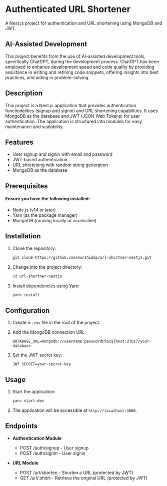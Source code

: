 # Authenticated URL Shortener

A Nest.js project for authentication and URL shortening using MongoDB and JWT.

## AI-Assisted Development

This project benefits from the use of AI-assisted development tools, specifically ChatGPT, during the development process. ChatGPT has been employed to enhance development speed and code quality by providing assistance in writing and refining code snippets, offering insights into best practices, and aiding in problem-solving.

## Description

This project is a Nest.js application that provides authentication functionalities (signup and signin) and URL shortening capabilities. It uses MongoDB as the database and JWT (JSON Web Tokens) for user authentication. The application is structured into modules for easy maintenance and scalability.

## Features

- User signup and signin with email and password
- JWT-based authentication
- URL shortening with random string generation
- MongoDB as the database

## Prerequisites
#### Ensure you have the following installed:
- Node.js (v14 or later)
- Yarn (as the package manager)
- MongoDB (running locally or accessible)

## Installation

1. Clone the repository:

    ```bash
    git clone https://github.com/murshidmp/url-shortner-nestjs.git
    ```

2. Change into the project directory:

    ```bash
    cd url-shortner-nestjs
    ```

3. Install dependencies using Yarn:

    ```bash
    yarn install
    ```

## Configuration

1. Create a `.env` file in the root of the project.

2. Add the MongoDB connection URL:

    ```env
    DATABASE_URL=mongodb://username:password@localhost:27017/your-database
    ```

3. Set the JWT secret key:

    ```env
    JWT_SECRET=your-secret-key
    ```

## Usage

1. Start the application:

    ```bash
    yarn start:dev
    ```

2. The application will be accessible at `http://localhost:3000`.

## Endpoints

- **Authentication Module**
  - POST /auth/signup - User signup
  - POST /auth/signin - User signin

- **URL Module**
  - POST /url/shorten - Shorten a URL (protected by JWT)
  - GET /url/:short - Retrieve the original URL (protected by JWT)
